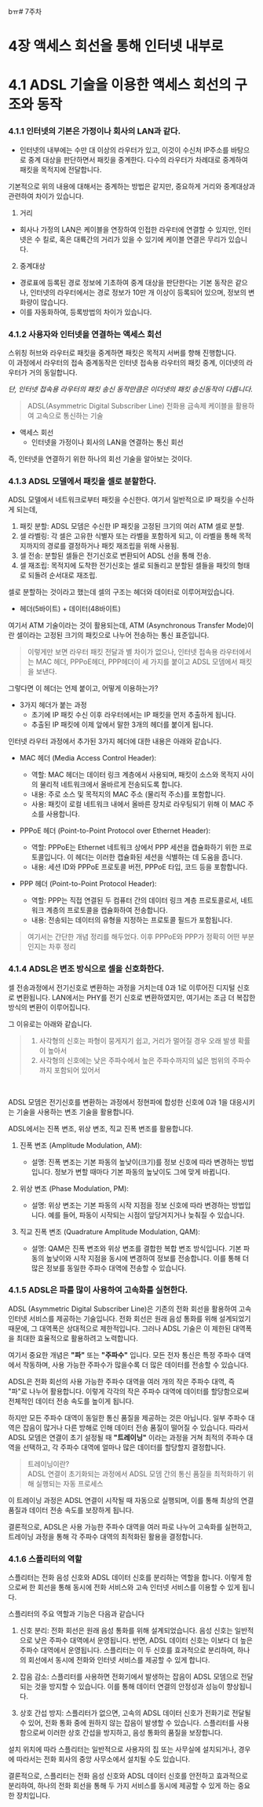 bㅠ# 7주차

# 4장 액세스 회선을 통해 인터넷 내부로

# 4.1 ADSL 기술을 이용한 액세스 회선의 구조와 동작
### 4.1.1 인터넷의 기본은 가정이나 회사의 LAN과 같다.

* 인터넷의 내부에는 수만 대 이상의 라우터가 있고, 이것이 수신처 IP주소를 바탕으로 중계 대상을 판단하면서 패킷을 중계한다. 다수의 라우터가 차례대로 중계하여 패킷을 목적지에 전달합니다.

기본적으로 위의 내용에 대해서는 중계하는 방법은 같지만, 중요하게 거리와 중계대상과 관련하여 차이가 있습니다.

1. 거리
- 회사나 가정의 LAN은 케이블을 연장하여 인접한 라우터에 연결할 수 있지만, 인터넷은 수 킬로, 혹은 대륙간의 거리가 있을 수 있기에 케이블 연결은 무리가 있습니다.

2. 중계대상
- 경로표에 등록된 경로 정보에 기초하여 중계 대상을 판단한다는 기본 동작은 같으나, 인터넷의 라우터에서는 경로 정보가 10만 개 이상이 등록되어 있으며, 정보의 변화량이 많습니다.
- 이를 자동화하여, 등록방법의 차이가 있습니다.

### 4.1.2 사용자와 인터넷을 연결하는 액세스 회선
스위칭 허브와 라우터로 패킷을 중계하면 패킷은 목적지 서버를 향해 진행합니다.  
이 과정에서 라우터의 접속 중계동작은 인터넷 접속용 라우터의 패킷 중계, 이더넷의 라우터가 거의 동일합니다.

*단, 인터넷 접속용 라우터의 패킷 송신 동작만큼은 이더넷의 패킷 송신동작이 다릅니다.*

> ADSL(Asymmetric Digital Subscriber Line)
> 전화용 금속제 케이블을 활용하여 고속으로 통신하는 기술

* 액세스 회선
  * 인터넷을 가정이나 회사의 LAN을 연결하는 통신 회선

즉, 인터넷을 연결하기 위한 하나의 회선 기술을 알아보는 것이다.

### 4.1.3 ADSL 모델에서 패킷을 셀로 분할한다.
ADSL 모델에서 네트워크로부터 패킷을 수신한다.
여기서 일반적으로 IP 패킷을 수신하게 되는데,

1. 패킷 분할: ADSL 모뎀은 수신한 IP 패킷을 고정된 크기의 여러 ATM 셀로 분할. 
2. 셀 라벨링: 각 셀은 고유한 식별자 또는 라벨을 포함하게 되고, 이 라벨을 통해 목적지까지의 경로를 결정하거나 패킷 재조립을 위해 사용됨.
3. 셀 전송: 분할된 셀들은 전기신호로 변환되어 ADSL 선을 통해 전송.
4. 셀 재조립: 목적지에 도착한 전기신호는 셀로 되돌리고 분할된 셀들을 패킷의 형태로 되돌려 순서대로 재조립.

셀로 분할하는 것이라고 했는데 셀의 구조는 헤더와 데이터로 이루어져있습니다.

* 헤더(5바이트) + 데이터(48바이트)

여기서 ATM 기술이라는 것이 활용되는데, ATM (Asynchronous Transfer Mode)이란 셀이라는 고정된 크기의 패킷으로 나누어 전송하는 통신 표준입니다.


> 이렇게만 보면 라우터 패킷 전달과 별 차이가 없으나, 인터넷 접속용 라우터에서는
> MAC 헤더, PPPoE헤더, PPP헤더이 세 가지를 붙이고 ADSL 모뎀에서 패킷을 보낸다.

그렇다면 이 헤더는 언제 붙이고, 어떻게 이용하는가?

* 3가지 헤더가 붙는 과정
  * 초기에 IP 패킷 수신 이후 라우터에서는 IP 패킷을 먼저 추출하게 됩니다.
  * 추출된 IP 패킷에 이제 앞에서 말한 3개의 헤더를 붙이게 됩니다.

인터넷 라우터 과정에서 추가된 3가지 헤더에 대한 내용은 아래와 같습니다.

* MAC 헤더 (Media Access Control Header):
  * 역할: MAC 헤더는 데이터 링크 계층에서 사용되며, 패킷이 소스와 목적지 사이의 물리적 네트워크에서 올바르게 전송되도록 합니다.
  * 내용: 주로 소스 및 목적지의 MAC 주소 (물리적 주소)를 포함합니다.
  * 사용: 패킷이 로컬 네트워크 내에서 올바른 장치로 라우팅되기 위해 이 MAC 주소를 사용합니다.

* PPPoE 헤더 (Point-to-Point Protocol over Ethernet Header):
  * 역할: PPPoE는 Ethernet 네트워크 상에서 PPP 세션을 캡슐화하기 위한 프로토콜입니다. 이 헤더는 이러한 캡슐화된 세션을 식별하는 데 도움을 줍니다.
  * 내용: 세션 ID와 PPPoE 프로토콜 버전, PPPoE 타입, 코드 등을 포함합니다.

* PPP 헤더 (Point-to-Point Protocol Header):
  * 역할: PPP는 직접 연결된 두 컴퓨터 간의 데이터 링크 계층 프로토콜로서, 네트워크 계층의 프로토콜을 캡슐화하여 전송합니다.
  * 내용: 전송되는 데이터의 유형을 지정하는 프로토콜 필드가 포함됩니다.


> 여기서는 간단한 개념 정리를 해두었다. 이후 PPPoE와 PPP가 정확히 어떤 부분인지는 차후 정리


### 4.1.4 ADSL은 변조 방식으로 셀을 신호화한다.
셀 전송과정에서 전기신호로 변환하는 과정을 거치는데 0과 1로 이루어진 디지털 신호로 변환됩니다.
LAN에서는 PHY를 전기 신호로 변환하였지만, 여기서는 조금 더 복잡한 방식의 변환이 이루어집니다.

그 이유로는 아래와 같습니다.

> 1. 사각형의 신호는 파형이 뭉게지기 쉽고, 거리가 멀어질 경우 오래 발생 확률이 높아서
> 2. 사각형의 신호에는 낮은 주파수에서 높은 주파수까지의 넓은 범위의 주파수까지 포함되어 있어서
</br>

ADSL 모뎀은 전기신호를 변환하는 과정에서 정현파에 합성한 신호에 0과 1을 대응시키는 기술을 사용하는 변조 기술을 활용합니다.

ADSL에서는 진폭 변조, 위상 변조, 직교 진폭 변조를 활용합니다.
1. 진폭 변조 (Amplitude Modulation, AM):
    * 설명: 진폭 변조는 기본 파동의 높낮이(크기)를 정보 신호에 따라 변경하는 방법입니다. 정보가 변할 때마다 기본 파동의 높낮이도 그에 맞게 바뀝니다.

2. 위상 변조 (Phase Modulation, PM):
    * 설명: 위상 변조는 기본 파동의 시작 지점을 정보 신호에 따라 변경하는 방법입니다. 예를 들어, 파동이 시작되는 시점이 앞당겨지거나 늦춰질 수 있습니다.

3. 직교 진폭 변조 (Quadrature Amplitude Modulation, QAM):
    * 설명: QAM은 진폭 변조와 위상 변조를 결합한 복합 변조 방식입니다. 기본 파동의 높낮이와 시작 지점을 동시에 변경하여 정보를 전송합니다. 이를 통해 더 많은 정보를 동일한 주파수 대역에 전송할 수 있습니다.


### 4.1.5 ADSL은 파를 많이 사용하여 고속화를 실현한다.
ADSL (Asymmetric Digital Subscriber Line)은 기존의 전화 회선을 활용하여 고속 인터넷 서비스를 제공하는 기술입니다. 전화 회선은 원래 음성 통화를 위해 설계되었기 때문에, 그 대역폭은 상대적으로 제한적입니다. 그러나 ADSL 기술은 이 제한된 대역폭을 최대한 효율적으로 활용하려고 노력합니다.

여기서 중요한 개념은 **"파"** 또는 **"주파수"** 입니다. 모든 전자 통신은 특정 주파수 대역에서 작동하며, 사용 가능한 주파수가 많을수록 더 많은 데이터를 전송할 수 있습니다.

ADSL은 전화 회선의 사용 가능한 주파수 대역을 여러 개의 작은 주파수 대역, 즉 "파"로 나누어 활용합니다. 이렇게 각각의 작은 주파수 대역에 데이터를 할당함으로써 전체적인 데이터 전송 속도를 높이게 됩니다.

하지만 모든 주파수 대역이 동일한 통신 품질을 제공하는 것은 아닙니다. 일부 주파수 대역은 잡음이 많거나 다른 방해로 인해 데이터 전송 품질이 떨어질 수 있습니다. 따라서 ADSL 모뎀은 연결이 초기 설정될 때 **"트레이닝"** 이라는 과정을 거쳐 최적의 주파수 대역을 선택하고, 각 주파수 대역에 얼마나 많은 데이터를 할당할지 결정합니다.

> 트레이닝이란? </br>
> ADSL 연결이 초기화되는 과정에서 ADSL 모뎀 간의 통신 품질을 최적화하기 위해 실행되는 자동 프로세스

이 트레이닝 과정은 ADSL 연결이 시작될 때 자동으로 실행되며, 이를 통해 최상의 연결 품질과 데이터 전송 속도를 보장하게 됩니다.

결론적으로, ADSL은 사용 가능한 주파수 대역을 여러 파로 나누어 고속화를 실현하고, 트레이닝 과정을 통해 각 주파수 대역의 최적화된 활용을 결정합니다.

### 4.1.6 스플리터의 역할
스플리터는 전화 음성 신호와 ADSL 데이터 신호를 분리하는 역할을 합니다. 이렇게 함으로써 한 회선을 통해 동시에 전화 서비스와 고속 인터넷 서비스를 이용할 수 있게 됩니다.

스플리터의 주요 역할과 기능은 다음과 같습니다

1. 신호 분리: 전화 회선은 원래 음성 통화를 위해 설계되었습니다. 음성 신호는 일반적으로 낮은 주파수 대역에서 운영됩니다. 반면, ADSL 데이터 신호는 이보다 더 높은 주파수 대역에서 운영됩니다. 스플리터는 이 두 신호를 효과적으로 분리하여, 하나의 회선에서 동시에 전화와 인터넷 서비스를 제공할 수 있게 합니다.

2. 잡음 감소: 스플리터를 사용하면 전화기에서 발생하는 잡음이 ADSL 모뎀으로 전달되는 것을 방지할 수 있습니다. 이를 통해 데이터 연결의 안정성과 성능이 향상됩니다.

3. 상호 간섭 방지: 스플리터가 없으면, 고속의 ADSL 데이터 신호가 전화기로 전달될 수 있어, 전화 통화 중에 원하지 않는 잡음이 발생할 수 있습니다. 스플리터를 사용함으로써 이러한 상호 간섭을 방지하고, 음성 통화의 품질을 보장합니다.

설치 위치에 따라 스플리터는 일반적으로 사용자의 집 또는 사무실에 설치되거나, 경우에 따라서는 전화 회사의 중앙 사무소에서 설치될 수도 있습니다.

결론적으로, 스플리터는 전화 음성 신호와 ADSL 데이터 신호를 안전하고 효과적으로 분리하여, 하나의 전화 회선을 통해 두 가지 서비스를 동시에 제공할 수 있게 하는 중요한 장치입니다.